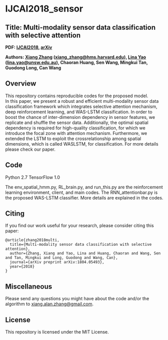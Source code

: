 # IJCAI2018_sensor

## Title: Multi-modality sensor data classification with selective attention

**PDF: [IJCAI2018](https://www.ijcai.org/proceedings/2018/0432.pdf), [arXiv](https://arxiv.org/abs/1804.05493)**

**Authors: [Xiang Zhang](http://xiangzhang.info/) (xiang_zhang@hms.harvard.edu), [Lina Yao](https://www.linayao.com/) (lina.yao@unsw.edu.au), Chaoran Huang, Sen Wang, Mingkui Tan, Guodong Long, Can Wang**

## Overview
This repository contains reproducible codes for the proposed model.  
In this paper, we present a robust and efficient multi-modality sensor data classification framework which integrates selective attention mechanism, deep reinforcement learning, and WAS-LSTM classification. In order to boost the chance of inter-dimension dependency in sensor features, we replicate and shuffle the sensor data. Additionally, the optimal spatial dependency is required for high-quality classification, for which we introduce the focal zone with attention mechanism. Furthermore, we extended the LSTM to exploit the crossrelationship among spatial dimensions, which is called WASLSTM, for classification. For more details please check our paper.


## Code
Python 2.7 TensorFlow 1.0

The env_spatial_hmm.py, RL_brain.py, and run_this.py are the reinforcement learning environment, client, and main codes. The RNN_attentionbar.py is the proposed WAS-LSTM classifier. More details are explained in the codes.


## Citing
If you find our work useful for your research, please consider citing this paper:

    @article{zhang2018multi,
      title={Multi-modality sensor data classification with selective attention},
      author={Zhang, Xiang and Yao, Lina and Huang, Chaoran and Wang, Sen and Tan, Mingkui and Long, Guodong and Wang, Can},
      journal={arXiv preprint arXiv:1804.05493},
      year={2018}
    }
    

## Miscellaneous

Please send any questions you might have about the code and/or the algorithm to <xiang.alan.zhang@gmail.com>.


## License

This repository is licensed under the MIT License.
